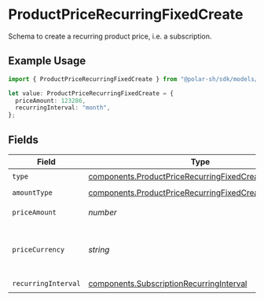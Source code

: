 # ProductPriceRecurringFixedCreate

Schema to create a recurring product price, i.e. a subscription.

## Example Usage

```typescript
import { ProductPriceRecurringFixedCreate } from "@polar-sh/sdk/models/components";

let value: ProductPriceRecurringFixedCreate = {
  priceAmount: 123286,
  recurringInterval: "month",
};
```

## Fields

| Field                                                                                                                          | Type                                                                                                                           | Required                                                                                                                       | Description                                                                                                                    |
| ------------------------------------------------------------------------------------------------------------------------------ | ------------------------------------------------------------------------------------------------------------------------------ | ------------------------------------------------------------------------------------------------------------------------------ | ------------------------------------------------------------------------------------------------------------------------------ |
| `type`                                                                                                                         | [components.ProductPriceRecurringFixedCreateType](../../models/components/productpricerecurringfixedcreatetype.md)             | :heavy_check_mark:                                                                                                             | N/A                                                                                                                            |
| `amountType`                                                                                                                   | [components.ProductPriceRecurringFixedCreateAmountType](../../models/components/productpricerecurringfixedcreateamounttype.md) | :heavy_check_mark:                                                                                                             | N/A                                                                                                                            |
| `priceAmount`                                                                                                                  | *number*                                                                                                                       | :heavy_check_mark:                                                                                                             | The price in cents.                                                                                                            |
| `priceCurrency`                                                                                                                | *string*                                                                                                                       | :heavy_minus_sign:                                                                                                             | The currency. Currently, only `usd` is supported.                                                                              |
| `recurringInterval`                                                                                                            | [components.SubscriptionRecurringInterval](../../models/components/subscriptionrecurringinterval.md)                           | :heavy_check_mark:                                                                                                             | N/A                                                                                                                            |